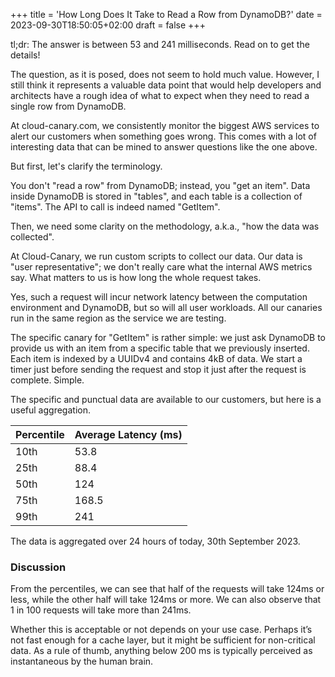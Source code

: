 +++
title = 'How Long Does It Take to Read a Row from DynamoDB?'
date = 2023-09-30T18:50:05+02:00
draft = false
+++

tl;dr: The answer is between 53 and 241 milliseconds. Read on to get the details!

The question, as it is posed, does not seem to hold much value. However, I still think it represents a valuable data point that would help developers and architects have a rough idea of what to expect when they need to read a single row from DynamoDB.

At cloud-canary.com, we consistently monitor the biggest AWS services to alert our customers when something goes wrong. This comes with a lot of interesting data that can be mined to answer questions like the one above.

But first, let's clarify the terminology.

You don't "read a row" from DynamoDB; instead, you "get an item". Data inside DynamoDB is stored in "tables", and each table is a collection of "items". The API to call is indeed named "GetItem".

Then, we need some clarity on the methodology, a.k.a., "how the data was collected".

At Cloud-Canary, we run custom scripts to collect our data. Our data is "user representative"; we don't really care what the internal AWS metrics say. What matters to us is how long the whole request takes.

Yes, such a request will incur network latency between the computation environment and DynamoDB, but so will all user workloads. All our canaries run in the same region as the service we are testing.

The specific canary for "GetItem" is rather simple: we just ask DynamoDB to provide us with an item from a specific table that we previously inserted. Each item is indexed by a UUIDv4 and contains 4kB of data. We start a timer just before sending the request and stop it just after the request is complete. Simple.

The specific and punctual data are available to our customers, but here is a useful aggregation.

| Percentile | Average Latency (ms) |
|------------|----------------------|
| 10th       | 53.8                 |
| 25th       | 88.4                 |
| 50th       | 124                  |
| 75th       | 168.5                |
| 99th       | 241                  |

The data is aggregated over 24 hours of today, 30th September 2023.

### Discussion

From the percentiles, we can see that half of the requests will take 124ms or less, while the other half will take 124ms or more. We can also observe that 1 in 100 requests will take more than 241ms.

Whether this is acceptable or not depends on your use case. Perhaps it’s not fast enough for a cache layer, but it might be sufficient for non-critical data. As a rule of thumb, anything below 200 ms is typically perceived as instantaneous by the human brain.
